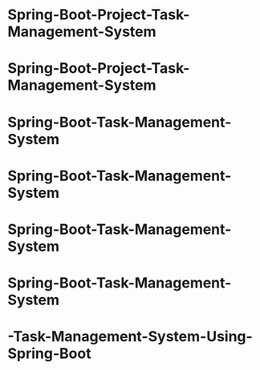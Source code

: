 # Spring-Boot-Project-Task-Management-System
# Spring-Boot-Project-Task-Management-System
# Spring-Boot-Task-Management-System
# Spring-Boot-Task-Management-System
# Spring-Boot-Task-Management-System
# Spring-Boot-Task-Management-System
# -Task-Management-System-Using-Spring-Boot
